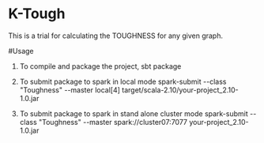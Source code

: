 K-Tough
=======
This is a trial for calculating the TOUGHNESS for any given graph.

#Usage 
1. To compile and package the project,
		sbt package

2. To submit package to spark in local mode
		spark-submit --class "Toughness" --master local[4] target/scala-2.10/your-project_2.10-1.0.jar

3. To submit package to spark in stand alone cluster mode
		spark-submit --class "Toughness" --master spark://cluster07:7077 your-project_2.10-1.0.jar

